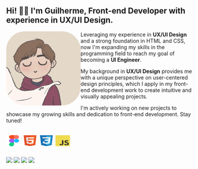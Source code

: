 ## Hi! 👋🏻 I'm Guilherme, Front-end Developer with experience in UX/UI Design.

<img align="left" alt="Guilherme-pic" height="200" style="border-radius:50px;" src="./image/profile-pic.jpg">

Leveraging my experience in <strong>UX/UI Design</strong> and a strong foundation in HTML and CSS, now I'm expanding my skills in the programming field to reach my goal of becoming a <strong>UI Engineer</strong>.<!--, TypeScript, and React.-->

My background in <strong>UX/UI Design</strong> provides me with a unique perspective on user-centered design principles, which I apply in my front-end development work to create intuitive and visually appealing projects.

I'm actively working on new projects to showcase my growing skills and dedication to front-end development. Stay tuned!

<div style="display: inline_block"><br>  
    <img align="center" alt="Guilherme-Figma" height="30" width="40" src="https://github.com/devicons/devicon/blob/master/icons/figma/figma-original.svg">
    <img align="center" alt="Guilherme-HTML5" height="30" width="40" src="https://github.com/devicons/devicon/blob/master/icons/html5/html5-original.svg">
    <img align="center" alt="Guilherme-CSS3" height="30" width="40" src="https://github.com/devicons/devicon/blob/master/icons/css3/css3-original.svg">
<!-- FRAMEWORK CSS
    <img align="center" alt="Guilherme-Tailwindcss" height="30" width="40" src="https://github.com/devicons/devicon/blob/master/icons/tailwindcss/tailwindcss-original-wordmark.svg">
    <img align="center" alt="Guilherme-Bootstrap" height="30" width="40" src="https://github.com/devicons/devicon/blob/master/icons/bootstrap/bootstrap-original.svg">
-->
    <img align="center" alt="Guilherme-Javascript" height="30" width="40" src="https://github.com/devicons/devicon/blob/master/icons/javascript/javascript-original.svg">
<!-- FRAMEWORK JAVASCRIPT
    <img align="center" alt="Guilherme-React" height="30" width="40" src="https://github.com/devicons/devicon/blob/master/icons/react/react-original.svg">
    <img align="center" alt="Guilherme-JQuery" height="30" width="40" src="https://github.com/devicons/devicon/blob/master/icons/jquery/jquery-original.svg">
    <img align="center" alt="Guilherme-NextJS" height="30" width="40" src="https://github.com/devicons/devicon/blob/master/icons/nextjs/nextjs-original-wordmark.svg">
-->
<!-- EVOLUÇÃO JAVASCRIPT
    <img align="center" alt="Guilherme-Typescript" height="30" width="40" src="https://github.com/devicons/devicon/blob/master/icons/typescript/typescript-original.svg">
-->
<!-- TESTES
  <img align="center" alt="Guilherme-Jest" height="30" width="40" src="https://github.com/devicons/devicon/blob/master/icons/nestjs/nestjs-plain-wordmark.svg">
-->
<!-- GERENCIADOR DE PACOTES
  <img align="center" alt="Guilherme-npm" height="30" width="40" src="https://github.com/devicons/devicon/blob/master/icons/npm/npm-original-wordmark.svg">
  <img align="center" alt="Guilherme-yarn" height="30" width="40" src="https://github.com/devicons/devicon/blob/master/icons/yarn/yarn-original.svg">
-->
<!-- GERENCIAMENTO DE ESTADO
  <img align="center" alt="Guilherme-redux" height="30" width="40" src="https://github.com/devicons/devicon/blob/master/icons/redux/redux-original.svg">
-->
<!-- MINIFICAÇÃO
  <img align="center" alt="Guilherme-webpack" height="30" width="40" src="https://github.com/devicons/devicon/blob/master/icons/webpack/webpack-original.svg">
-->
<!-- BANCOS DE DADOS
  <img align="center" alt="Guilherme-MySQL" height="30" width="40" src="https://github.com/devicons/devicon/blob/master/icons/mysql/mysql-original.svg">
  <img align="center" alt="Guilherme-Postgresql" height="30" width="40" src="https://github.com/devicons/devicon/blob/master/icons/postgresql/postgresql-original.svg">
  <img align="center" alt="Guilherme-redis" height="30" width="40" src="https://github.com/devicons/devicon/blob/master/icons/redis/redis-original.svg">
  <img align="center" alt="Guilherme-mongodb" height="30" width="40" src="https://github.com/devicons/devicon/blob/master/icons/mongodb/mongodb-original.svg">
-->
<!-- OUTROS
  <img align="center" alt="Guilherme-MaterialUI" height="30" width="40" src="https://github.com/devicons/devicon/blob/master/icons/materialui/materialui-original.svg">
  <img align="center" alt="Guilherme-Storybook" height="30" width="40" src="https://github.com/devicons/devicon/blob/master/icons/storybook/storybook-original.svg">
  <img align="center" alt="Guilherme-NestJS" height="30" width="40" src="https://github.com/devicons/devicon/blob/master/icons/nestjs/nestjs-plain-wordmark.svg">
  <img align="center" alt="Guilherme-AWS" height="30" width="40" src="https://github.com/devicons/devicon/blob/master/icons/amazonwebservices/amazonwebservices-original.svg">
  <img align="center" alt="Guilherme-Firebase" height="30" width="40" src="https://github.com/devicons/devicon/blob/master/icons/firebase/firebase-plain-wordmark.svg">
  <img align="center" alt="Guilherme-GraphQL" height="30" width="40" src="https://github.com/devicons/devicon/blob/master/icons/graphql/graphql-plain-wordmark.svg">
  <img align="center" alt="Guilherme-Docker" height="30" width="40" src="https://github.com/devicons/devicon/blob/master/icons/docker/docker-original.svg">
-->
<!-- BACK-END LANGUAGES
    <img align="center" alt="Guilherme-php" height="30" width="40" src="https://github.com/devicons/devicon/blob/master/icons/php/php-original.svg">
    <img align="center" alt="Guilherme-Laravel" height="30" width="40" src="https://github.com/devicons/devicon/blob/master/icons/laravel/laravel-plain-wordmark.svg">
-->
<!-- CMS
    <img align="center" alt="Guilherme-Wordpress" height="30" width="40" src="https://github.com/devicons/devicon/blob/master/icons/wordpress/wordpress-original.svg">
    <img align="center" alt="Guilherme-Webflow" height="30" width="40" src="https://github.com/devicons/devicon/blob/master/icons/webflow/webflow-original.svg">
-->
  
</div>
  
##
 
<div> 
  <a href="https://www.instagram.com/gui.sgouvea/" target="_blank"><img src="https://img.shields.io/badge/-Instagram-%23E4405F?style=for-the-badge&logo=instagram&logoColor=white" target="_blank"></a>
  <a href="https://www.twitch.tv/guisekai/" target="_blank"><img src="https://img.shields.io/badge/Twitch-9146FF?style=for-the-badge&logo=twitch&logoColor=white" target="_blank"></a>
  <a href = "mailto:gui.sgouvea@gmail.com"><img src="https://img.shields.io/badge/-Gmail-%23333?style=for-the-badge&logo=gmail&logoColor=white" target="_blank"></a>
  <a href="https://www.linkedin.com/in/gouveaguilherme/" target="_blank"><img src="https://img.shields.io/badge/-LinkedIn-%230077B5?style=for-the-badge&logo=linkedin&logoColor=white" target="_blank"></a>  
</div>
